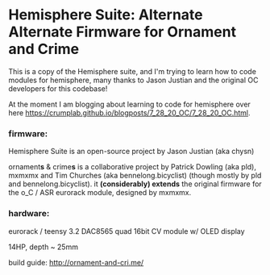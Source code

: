 Hemisphere Suite: Alternate Alternate Firmware for Ornament and Crime
===

This is a copy of the Hemisphere suite, and I'm trying to learn how to code modules for hemisphere, many thanks to Jason Justian and the original OC developers for this codebase!

At the moment I am blogging about learning to code for hemisphere over here <https://crumplab.github.io/blogposts/7_28_20_OC/7_28_20_OC.html>.


### firmware:

Hemisphere Suite is an open-source project by Jason Justian (aka chysn)

ornament**s** & crime**s** is a collaborative project by Patrick Dowling (aka pld), mxmxmx and Tim Churches (aka bennelong.bicyclist) (though mostly by pld and bennelong.bicyclist). it **(considerably) extends** the original firmware for the o_C / ASR eurorack module, designed by mxmxmx.

### hardware:

eurorack / teensy 3.2 DAC8565 quad 16bit CV module w/ OLED display

14HP, depth ~ 25mm

build guide: http://ornament-and-cri.me/

